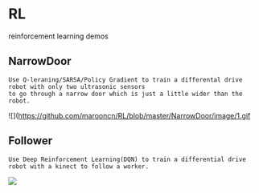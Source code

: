 # RL
reinforcement learning demos
## NarrowDoor
    Use Q-leraning/SARSA/Policy Gradient to train a differental drive robot with only two ultrasonic sensors 
    to go through a narrow door which is just a little wider than the robot.
![](https://github.com/marooncn/RL/blob/master/NarrowDoor/image/1.gif
## Follower
    Use Deep Reinforcement Learning(DQN) to train a differential drive robot with a kinect to follow a worker.
![](https://github.com/marooncn/RL/blob/master/Follower/image/2.gif)
